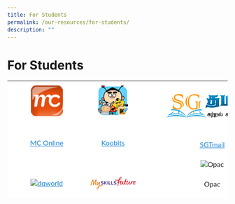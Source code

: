 ```yaml
---
title: For Students
permalink: /our-resources/for-students/
description: ""
---
```

# **For Students**


<table style="box-sizing: inherit; border-collapse: collapse; border-spacing: 0px; max-width: 100%; color: rgb(34, 34, 34); font-family: Lato, sans-serif; font-size: 16px; font-style: normal; font-variant-ligatures: normal; font-variant-caps: normal; font-weight: 400; letter-spacing: normal; orphans: 2; text-align: start; text-transform: none; white-space: normal; widows: 2; word-spacing: 0px; -webkit-text-stroke-width: 0px; text-decoration-thickness: initial; text-decoration-style: initial; text-decoration-color: initial; height: 268px; width: 856.333px;"><tbody style="box-sizing: inherit;"><tr style="box-sizing: inherit; background: rgb(255, 255, 255);"><td style="box-sizing: inherit; padding: 5px 10px; width: 245.24px; background-color: rgb(255, 255, 255);"><a href="https://www.mconline.sg/" style="box-sizing: inherit; background-color: transparent; transition: all 0.25s ease-in-out 0s; text-decoration: underline; color: rgb(27, 131, 211);"><img class="aligncenter wp-image-990" src="/images/mc_online.png" alt="mc_online" width="73" height="70" style="box-sizing: inherit; border: 0px; vertical-align: middle; max-width: 100%; height: auto; margin: auto; display: block; clear: both;"></a><p style="box-sizing: inherit; font-size: 1em;">&nbsp;</p><p style="box-sizing: inherit; font-size: 1em; text-align: center;"><a href="https://www.mconline.sg/" style="box-sizing: inherit; background-color: transparent; transition: all 0.25s ease-in-out 0s; text-decoration: underline; color: rgb(27, 131, 211);">MC Online</a></p></td><td style="box-sizing: inherit; padding: 5px 10px; width: 245.24px; background-color: rgb(255, 255, 255);"><a href="https://problemsums.koobits.com/" style="box-sizing: inherit; background-color: transparent; transition: all 0.25s ease-in-out 0s; text-decoration: underline; color: rgb(27, 131, 211);"><img class="aligncenter wp-image-992" src="/images/KooBits_PS-Xinmin2.png" alt="koobits_ps-xinmin2" width="73" height="70" style="box-sizing: inherit; border: 0px; vertical-align: middle; max-width: 100%; height: auto; margin: auto; display: block; clear: both;"></a><p style="box-sizing: inherit; font-size: 1em;">&nbsp;</p><p style="box-sizing: inherit; font-size: 1em; text-align: center;"><a href="https://problemsums.koobits.com/" style="box-sizing: inherit; background-color: transparent; transition: all 0.25s ease-in-out 0s; text-decoration: underline; color: rgb(27, 131, 211);">Koobits</a></p></td><td style="box-sizing: inherit; padding: 5px 10px; width: 365.854px; background-color: rgb(255, 255, 255);">&nbsp;<a href="http://www.sgtamil.com/" style="box-sizing: inherit; background-color: transparent; transition: all 0.25s ease-in-out 0s; text-decoration: underline; color: rgb(27, 131, 211);"><img class="aligncenter wp-image-2163" src="/images/logo-e1498105993833.png" alt="logo" width="214" height="60" style="box-sizing: inherit; border: 0px; vertical-align: middle; max-width: 100%; height: auto; margin: auto; display: block; clear: both;"></a><p style="box-sizing: inherit; font-size: 1em;">&nbsp;</p><p style="box-sizing: inherit; font-size: 1em; text-align: center;"><a href="http://www.sgtamil.com/" style="box-sizing: inherit; background-color: transparent; transition: all 0.25s ease-in-out 0s; text-decoration: underline; color: rgb(27, 131, 211);">SGTmail</a></p></td></tr><tr style="box-sizing: inherit; background: rgb(230, 230, 230);"><td style="box-sizing: inherit; padding: 5px 10px; width: 245.24px; background-color: rgb(255, 255, 255);"><p style="box-sizing: inherit; font-size: 1em; text-align: center;"><a href="https://www.dqworld.net/" style="box-sizing: inherit; background-color: transparent; transition: all 0.25s ease-in-out 0s; text-decoration: underline; color: rgb(27, 131, 211);"><img class="alignnone wp-image-2161" src="/images/dqworld.png" alt="dqworld" width="303" height="70" srcset="/wp-content/uploads/2017/06/dqworld.png 433w, /wp-content/uploads/2017/06/dqworld-300x69.png 300w" sizes="(max-width: 303px) 100vw, 303px" style="box-sizing: inherit; border: 0px; vertical-align: middle; max-width: 100%; height: auto; margin-bottom: 10px;"></a></p><p style="box-sizing: inherit; font-size: 1em; text-align: center;"><a href="https://www.dqworld.net/" style="box-sizing: inherit; background-color: transparent; transition: all 0.25s ease-in-out 0s; text-decoration: underline; color: rgb(27, 131, 211);">DQWorld</a></p></td><td style="box-sizing: inherit; padding: 5px 10px; width: 245.24px; background-color: rgb(255, 255, 255);"><p style="box-sizing: inherit; font-size: 1em; text-align: center;"><img class="alignnone size-full wp-image-2247" src="/images/logo_myskillsfuture.png" alt="logo_myskillsfuture" width="198" height="58" style="box-sizing: inherit; border: 0px; vertical-align: middle; max-width: 100%; height: auto; margin-bottom: 10px;"></p><p style="box-sizing: inherit; font-size: 1em; text-align: center;"><a href="https://www.myskillsfuture.sg/content/student/en/primary.html" style="box-sizing: inherit; background-color: transparent; transition: all 0.25s ease-in-out 0s; text-decoration: underline; color: rgb(27, 131, 211);">MySkillsFuture</a></p></td><td style="box-sizing: inherit; padding: 5px 10px; width: 365.854px; background-color: rgb(255, 255, 255); text-align: center;"><div id="attachment_5133" class="wp-caption alignnone" style="box-sizing: inherit; width: 310px;"><img aria-describedby="caption-attachment-5133" class="wp-image-5133 size-medium" src="/images/opac.png" alt="Opac" width="300" height="99" srcset="/wp-content/uploads/2022/07/opac-300x99.png 300w, /wp-content/uploads/2022/07/opac.png 391w" sizes="(max-width: 300px) 100vw, 300px" style="box-sizing: inherit; border: 0px; vertical-align: middle; max-width: 100%; height: auto; margin-bottom: 10px;"><p id="caption-attachment-5133" class="wp-caption-text" style="box-sizing: inherit; font-size: 1em;">Opac</p></div><p style="box-sizing: inherit; font-size: 1em;">&nbsp;</p><p style="box-sizing: inherit; font-size: 1em;"><a href="https://schoolibrary.moe.edu.sg/xinminpri/cgi-bin/spydus.exe/MSGTRN/WPAC/HOME" style="box-sizing: inherit; background-color: transparent; transition: all 0.25s ease-in-out 0s; text-decoration: underline; color: rgb(27, 131, 211);">OPAC</a></p></td></tr><tr style="box-sizing: inherit; background: rgb(255, 255, 255);"><td style="box-sizing: inherit; padding: 5px 10px; width: 245.24px; background-color: rgb(255, 255, 255);"><div id="attachment_5145" class="wp-caption alignnone" style="box-sizing: inherit; width: 160px;"><img aria-describedby="caption-attachment-5145" class="wp-image-5145 size-thumbnail" src="/images/gmail-300x300.jpg" alt="Gmail" width="150" height="150" srcset="/wp-content/uploads/2022/07/gmail-150x150.jpg 150w, /wp-content/uploads/2022/07/gmail-300x300.jpg 300w, /wp-content/uploads/2022/07/gmail.jpg 512w" sizes="(max-width: 150px) 100vw, 150px" style="box-sizing: inherit; border: 0px; vertical-align: middle; max-width: 100%; height: auto; margin-bottom: 10px;"><p id="caption-attachment-5145" class="wp-caption-text" style="box-sizing: inherit; font-size: 1em;"><a href="https://workspace.google.com/dashboard" style="box-sizing: inherit; background-color: transparent; transition: all 0.25s ease-in-out 0s; text-decoration: underline; color: rgb(27, 131, 211);">Student ICON</a></p></div></td><td style="box-sizing: inherit; padding: 5px 10px; width: 245.24px; background-color: rgb(255, 255, 255);"><p style="box-sizing: inherit; font-size: 1em; text-align: center;"><img class="" src="/images/2022-myON.png" alt="" width="139" height="59" style="box-sizing: inherit; border: 0px; vertical-align: middle; max-width: 100%; height: auto; margin-bottom: 10px;"></p><p style="box-sizing: inherit; font-size: 1em;">&nbsp;</p><p style="box-sizing: inherit; font-size: 1em; text-align: center;"><a href="https://www.myon.com/" style="box-sizing: inherit; background-color: transparent; transition: all 0.25s ease-in-out 0s; text-decoration: underline; color: rgb(27, 131, 211);">myON</a></p></td><td style="box-sizing: inherit; padding: 5px 10px; width: 365.854px; background-color: rgb(255, 255, 255); text-align: center;"><div class="mceTemp" style="box-sizing: inherit;">&nbsp;</div><p style="box-sizing: inherit; font-size: 1em;"><a href="https://www.etutoronline.net/" style="box-sizing: inherit; background-color: transparent; transition: all 0.25s ease-in-out 0s; text-decoration: underline; color: rgb(27, 131, 211);"><img class="alignnone wp-image-2164" src="/images/loginTop-3-e1498105781848.jpg" alt="loginTop (3)" width="167" height="70" style="box-sizing: inherit; border: 0px; vertical-align: middle; max-width: 100%; height: auto; margin-bottom: 10px;"></a></p><p style="box-sizing: inherit; font-size: 1em;">&nbsp;</p><p style="box-sizing: inherit; font-size: 1em; text-align: center;"><a href="https://www.ezhishi.net/Contents/" style="box-sizing: inherit; background-color: transparent; transition: all 0.25s ease-in-out 0s; text-decoration: underline; color: rgb(27, 131, 211);">eZhiShi</a></p></td></tr></tbody></table>
